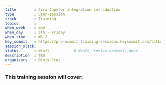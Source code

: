 ```yaml
---
title        : Jira-Jupyter integration introduction 
type         : user-session
track        : Training
topics       : 
when_week    : one
when_day     : 5th - Friday
when_time    : WS-2
hey_summit   : https://pre-summit-training-sessions.heysummit.com/talks/jira-jupyter-notebooks-integration/
session_slack:
status       : draft           # draft, review-content, done
description  : TBD
organizers   : Dinis Cruz
---
```


### This training session will cover:

